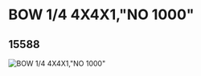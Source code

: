 # BOW 1/4 4X4X1,"NO 1000"
## 15588
![BOW 1/4 4X4X1,"NO 1000"](https://lc-www-live-s.legocdn.com/media/bricks/5/2/6051543.jpg)